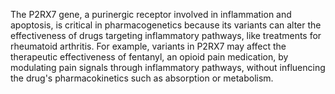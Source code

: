 The P2RX7 gene, a purinergic receptor involved in inflammation and apoptosis, is critical in pharmacogenetics because its variants can alter the effectiveness of drugs targeting inflammatory pathways, like treatments for rheumatoid arthritis. For example, variants in P2RX7 may affect the therapeutic effectiveness of fentanyl, an opioid pain medication, by modulating pain signals through inflammatory pathways, without influencing the drug's pharmacokinetics such as absorption or metabolism.